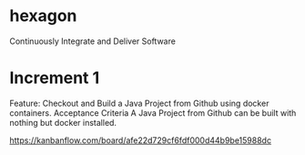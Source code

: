 # hexagon
Continuously Integrate and Deliver Software

# Increment 1
  Feature:
    Checkout and Build a Java Project from Github using docker containers.
  Acceptance Criteria
    A Java Project from Github can be built with nothing but docker installed.

https://kanbanflow.com/board/afe22d729cf6fdf000d44b9be15988dc
